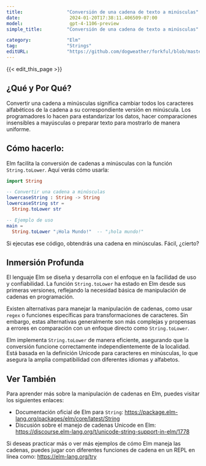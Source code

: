 ```yaml
---
title:                "Conversión de una cadena de texto a minúsculas"
date:                  2024-01-20T17:38:11.406509-07:00
model:                 gpt-4-1106-preview
simple_title:         "Conversión de una cadena de texto a minúsculas"

category:             "Elm"
tag:                  "Strings"
editURL:              "https://github.com/dogweather/forkful/blob/master/content/es/elm/converting-a-string-to-lower-case.md"
---
```


{{< edit_this_page >}}

## ¿Qué y Por Qué?
Convertir una cadena a minúsculas significa cambiar todos los caracteres alfabéticos de la cadena a su correspondiente versión en minúscula. Los programadores lo hacen para estandarizar los datos, hacer comparaciones insensibles a mayúsculas o preparar texto para mostrarlo de manera uniforme.

## Cómo hacerlo:
Elm facilita la conversión de cadenas a minúsculas con la función `String.toLower`. Aquí verás cómo usarla:

```Elm
import String

-- Convertir una cadena a minúsculas
lowercaseString : String -> String
lowercaseString str =
  String.toLower str

-- Ejemplo de uso
main =
  String.toLower "¡Hola Mundo!"  -- "¡hola mundo!"
```

Si ejecutas ese código, obtendrás una cadena en minúsculas. Fácil, ¿cierto?

## Inmersión Profunda
El lenguaje Elm se diseña y desarrolla con el enfoque en la facilidad de uso y confiabilidad. La función `String.toLower` ha estado en Elm desde sus primeras versiones, reflejando la necesidad básica de manipulación de cadenas en programación.

Existen alternativas para manejar la manipulación de cadenas, como usar `regex` o funciones específicas para transformaciones de caracteres. Sin embargo, estas alternativas generalmente son más complejas y propensas a errores en comparación con un enfoque directo como `String.toLower`.

Elm implementa `String.toLower` de manera eficiente, asegurando que la conversión funcione correctamente independientemente de la localidad. Está basada en la definición Unicode para caracteres en minúsculas, lo que asegura la amplia compatibilidad con diferentes idiomas y alfabetos.

## Ver También
Para aprender más sobre la manipulación de cadenas en Elm, puedes visitar los siguientes enlaces:

- Documentación oficial de Elm para `String`: https://package.elm-lang.org/packages/elm/core/latest/String
- Discusión sobre el manejo de cadenas Unicode en Elm: https://discourse.elm-lang.org/t/unicode-string-support-in-elm/1778

Si deseas practicar más o ver más ejemplos de cómo Elm maneja las cadenas, puedes jugar con diferentes funciones de cadena en un REPL en línea como: https://elm-lang.org/try
